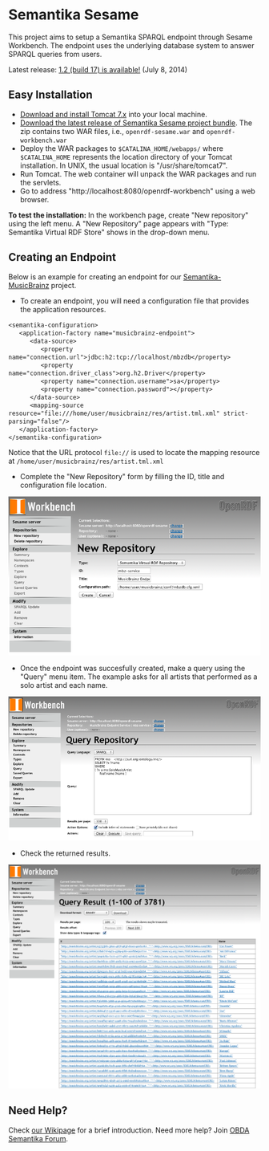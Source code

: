 Semantika Sesame
================

This project aims to setup a Semantika SPARQL endpoint through Sesame Workbench. The endpoint uses the underlying database system to answer SPARQL queries from users.

Latest release: [1.2 (build 17) is available!](https://github.com/obidea/semantika-endpoint/releases/tag/v1.2_17) (July 8, 2014)

Easy Installation
-----------------

* [Download and install Tomcat 7.x](http://tomcat.apache.org/download-70.cgi) into your local machine.
* [Download the latest release of Semantika Sesame project bundle](https://github.com/obidea/semantika-endpoint/releases). The zip contains two WAR files, i.e., `openrdf-sesame.war` and `openrdf-workbench.war`
* Deploy the WAR packages to `$CATALINA_HOME/webapps/` where `$CATALINA_HOME` represents the location directory of your
Tomcat installation. In UNIX, the usual location is "/usr/share/tomcat7".
* Run Tomcat. The web container will unpack the WAR packages and run the servlets.
* Go to address "http://localhost:8080/openrdf-workbench" using a web browser.

**To test the installation:** In the workbench page, create "New repository" using the left menu. A "New Repository"
page appears with "Type: Semantika Virtual RDF Store" shows in the drop-down menu.


Creating an Endpoint
--------------------

Below is an example for creating an endpoint for our [Semantika-MusicBrainz](https://github.com/obidea/semantika-musicbrainz) project.

* To create an endpoint, you will need a configuration file that provides the application resources.
```
<semantika-configuration>
   <application-factory name="musicbrainz-endpoint">
      <data-source>
         <property name="connection.url">jdbc:h2:tcp://localhost/mbzdb</property>
         <property name="connection.driver_class">org.h2.Driver</property>
         <property name="connection.username">sa</property>
         <property name="connection.password"></property>
      </data-source>
      <mapping-source resource="file:///home/user/musicbrainz/res/artist.tml.xml" strict-parsing="false"/>
   </application-factory>
</semantika-configuration>
```
Notice that the URL protocol `file://` is used to locate the mapping resource at `/home/user/musicbrainz/res/artist.tml.xml`

* Complete the "New Repository" form by filling the ID, title and configuration file location.

![alt tag](https://raw.githubusercontent.com/obidea/semantika-endpoint/master/img/create-endpoint-1.png)

* Once the endpoint was succesfully created, make a query using the "Query" menu item. The example asks for all artists that performed as a solo artist and each name.

![alt tag](https://raw.githubusercontent.com/obidea/semantika-endpoint/master/img/create-endpoint-2.png)

* Check the returned results.

![alt tag](https://raw.githubusercontent.com/obidea/semantika-endpoint/master/img/create-endpoint-3.png)


Need Help?
----------

Check [our Wikipage](https://github.com/obidea/semantika/wiki) for a brief introduction.
Need more help? Join [OBDA Semantika Forum](https://groups.google.com/forum/#!forum/obda-semantika).
